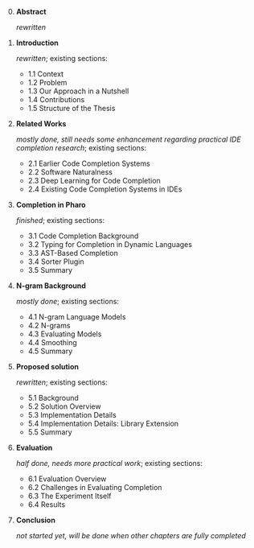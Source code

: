 0. **Abstract**

   *rewritten*

1. **Introduction**

   *rewritten*; existing sections:

   - 1.1 Context
   - 1.2 Problem
   - 1.3 Our Approach in a Nutshell
   - 1.4 Contributions
   - 1.5 Structure of the Thesis

2. **Related Works**

   *mostly done, still needs some enhancement regarding practical IDE completion research*; existing sections:

   - 2.1 Earlier Code Completion Systems
   - 2.2 Software Naturalness
   - 2.3 Deep Learning for Code Completion
   - 2.4 Existing Code Completion Systems in IDEs

3. **Completion in Pharo**

   *finished*; existing sections:

   - 3.1 Code Completion Background
   - 3.2 Typing for Completion in Dynamic Languages
   - 3.3 AST-Based Completion
   - 3.4 Sorter Plugin
   - 3.5 Summary

4. **N-gram Background**

   *mostly done*; existing sections:

   - 4.1 N-gram Language Models
   - 4.2 N-grams
   - 4.3 Evaluating Models
   - 4.4 Smoothing
   - 4.5 Summary

5. **Proposed solution**

   *rewritten*; existing sections:

   - 5.1 Background
   - 5.2 Solution Overview
   - 5.3 Implementation Details
   - 5.4 Implementation Details: Library Extension
   - 5.5 Summary

6. **Evaluation**

   *half done, needs more practical work*; existing sections:

   - 6.1 Evaluation Overview
   - 6.2 Challenges in Evaluating Completion
   - 6.3 The Experiment Itself
   - 6.4 Results

7. **Conclusion**

   *not started yet, will be done when other chapters are fully completed*
